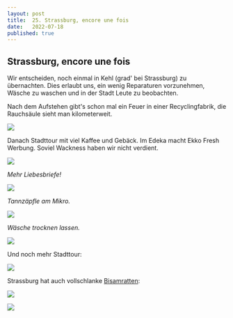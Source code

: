 ```yaml
---
layout: post
title:  25. Strassburg, encore une fois 
date:   2022-07-18
published: true
---
```


##  Strassburg, encore une fois ##

Wir entscheiden, noch einmal in Kehl (grad' bei Strassburg) zu übernachten. Dies erlaubt uns, ein wenig Reparaturen vorzunehmen, Wäsche zu waschen und in der Stadt Leute zu beobachten.

Nach dem Aufstehen gibt's schon mal ein Feuer in einer Recyclingfabrik, die Rauchsäule sieht man kilometerweit.

![](/img/20220719__ms_res_strassburg_1.jpg)

Danach Stadttour mit viel Kaffee und Gebäck. Im Edeka macht Ekko Fresh Werbung. Soviel Wackness haben wir nicht verdient.

![](/img/20220719__ms_res_strassburg_2.jpg)

*Mehr Liebesbriefe!*

![](/img/20220719__ms_res_strassburg_3.jpg)

*Tannzäpfle am Mikro.*

![](/img/20220719__ms_res_strassburg_4.jpg)

*Wäsche trocknen lassen.*

![](/img/20220719__ms_res_strassburg_5.jpg)

Und noch mehr Stadttour:

![](/img/20220719__ms_res_strassburg_6.jpg)

Strassburg hat auch vollschlanke [Bisamratten](https://de.m.wikipedia.org/wiki/Bisamratte):

![](/img/20220719__ms_res_strassburg_7.jpg)

![](/img/20220719__ms_res_strassburg_8.jpg)

